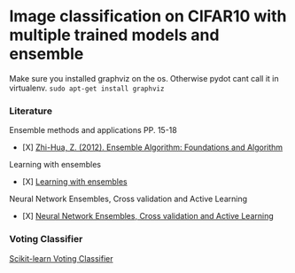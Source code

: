 # Image classification on CIFAR10 with multiple trained models and ensemble
Make sure you installed graphviz on the os. Otherwise pydot cant call it in virtualenv. 
`sudo apt-get install graphviz`

### Literature

Ensemble methods and applications PP. 15-18
- [X] 
[Zhi-Hua, Z. (2012). Ensemble Algorithm: Foundations and Algorithm](https://books.google.com.tr/books?hl=tr&lr=&id=BDB50Ev2ur4C&oi=fnd&pg=PP1&dq=Zhi-Hua,+Z.+(2012).+Ensemble+Algorithm:+Foundations+and+Algorithm.&ots=OyDDCkiVML&sig=OH7pYuRTZH07z6ghMDGE8ajIXRc&redir_esc=y#v=onepage&q=Zhi-Hua%2C%20Z.%20(2012).%20Ensemble%20Algorithm%3A%20Foundations%20and%20Algorithm.&f=false)


Learning with ensembles
- [X]
[Learning with ensembles](https://proceedings.neurips.cc/paper/1995/file/1019c8091693ef5c5f55970346633f92-Paper.pdf)

Neural Network Ensembles, Cross validation and Active Learning
- [X] 
[Neural Network Ensembles, Cross validation and Active Learning](https://papers.nips.cc/paper/1994/file/b8c37e33defde51cf91e1e03e51657da-Paper.pdf)


### Voting Classifier

[Scikit-learn Voting Classifier](https://scikit-learn.org/stable/modules/ensemble.html#voting-classifier)


